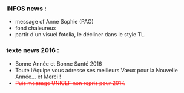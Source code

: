 ### INFOS news :
- message cf Anne Sophie (PAO)
- fond chaleureux
- partir d'un visuel fotolia, le décliner dans le style TL.

### texte news 2016 :
- Bonne Année et Bonne Santé 2016
- Toute l’équipe vous adresse ses meilleurs Vœux pour la Nouvelle Année... et Merci !
- <strike style="color: red;">Puis message UNICEF non repris pour 2017.</strike>